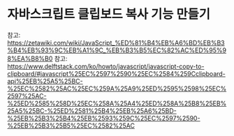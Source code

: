 # 자바스크립트 클립보드 복사 기능 만들기

참고: https://zetawiki.com/wiki/JavaScript_%ED%81%B4%EB%A6%BD%EB%B3%B4%EB%93%9C%EB%A1%9C_%EB%B3%B5%EC%82%AC%ED%95%98%EA%B8%B0
참고: https://www.delftstack.com/ko/howto/javascript/javascript-copy-to-clipboard/#javascript%25EC%2597%2590%25EC%2584%259Cclipboard-api%25EB%25A5%25BC-%25EC%2582%25AC%25EC%259A%25A9%25ED%2595%2598%25EC%2597%25AC-%25ED%2585%258D%25EC%258A%25A4%25ED%258A%25B8%25EB%25A5%25BC-%25ED%2581%25B4%25EB%25A6%25BD-%25EB%25B3%25B4%25EB%2593%259C%25EC%2597%2590-%25EB%25B3%25B5%25EC%2582%25AC